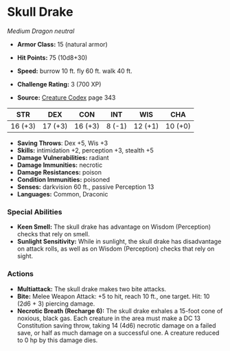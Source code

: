 # Skull Drake

*Medium* *Dragon* *neutral*

- **Armor Class:** 15 (natural armor)
- **Hit Points:** 75 (10d8+30)
- **Speed:** burrow 10 ft. fly 60 ft. walk 40 ft.

- **Challenge Rating:** 3 (700 XP)
- **Source:** [Creature Codex](https://koboldpress.com/kpstore/product/creature-codex-for-5th-edition-dnd) page 343

| STR | DEX | CON | INT | WIS | CHA |
| --- | --- | --- | --- | --- | --- |
| 16 (+3) | 17 (+3) | 16 (+3) | 8 (-1) | 12 (+1) | 10 (+0) |

- **Saving Throws**: Dex +5, Wis +3
- **Skills:** intimidation +2, perception +3, stealth +5
- **Damage Vulnerabilities:** radiant
- **Damage Immunities:** necrotic
- **Damage Resistances:** poison
- **Condition Immunities:** poisoned
- **Senses:** darkvision 60 ft., passive Perception 13
- **Languages:** Common, Draconic

### Special Abilities

- **Keen Smell:** The skull drake has advantage on Wisdom (Perception) checks that rely on smell.
- **Sunlight Sensitivity:** While in sunlight, the skull drake has disadvantage on attack rolls, as well as on Wisdom (Perception) checks that rely on sight.

### Actions

- **Multiattack:** The skull drake makes two bite attacks.
- **Bite:** Melee Weapon Attack: +5 to hit, reach 10 ft., one target. Hit: 10 (2d6 + 3) piercing damage.
- **Necrotic Breath (Recharge 6):** The skull drake exhales a 15-foot cone of noxious, black gas. Each creature in the area must make a DC 13 Constitution saving throw, taking 14 (4d6) necrotic damage on a failed save, or half as much damage on a successful one. A creature reduced to 0 hp by this damage dies.


